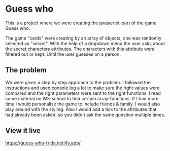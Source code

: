 # Guess who

This is a project where we were creating the javascript-part of the game Guess who.

The game "cards" were creating by an array of objects, one was randomly selected as "secret". With the help of a dropdown menu the user asks about the secret characters attributes. The characters with this attribute were filtered out or kept. Until the user guesses on a person.

## The problem

We were given a step by step approach to the problem. I followed the instructions and used console.log a lot to make sure the right values were compared and the right parameters were sent to the right functions.
I read some material on W3-school to find certain array-functions.
If I had more time I would personalise the game to include friends & family. I would also play around with the styling. Also I would add a tick to the attributes that had already been asked, so you didn't ask the same question multiple times.

## View it live

https://guess-who-frida.netlify.app/
